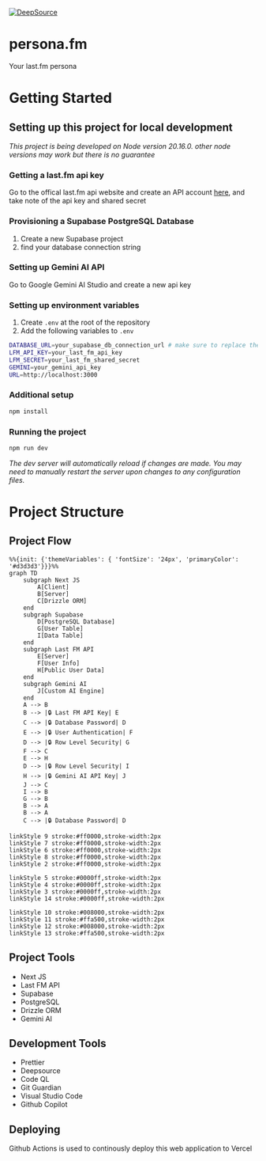 [![DeepSource](https://app.deepsource.com/gh/raspberri05/persona.fm.svg/?label=active+issues&show_trend=true&token=9p4-QUwgsSV4p8YHA1UdV-hH)](https://app.deepsource.com/gh/raspberri05/persona.fm/)

# persona.fm

Your last.fm persona

# Getting Started

## Setting up this project for local development

_This project is being developed on Node version 20.16.0. other node versions may work but there is no guarantee_

### Getting a last.fm api key

Go to the offical last.fm api website and create an API account [here](https://www.last.fm/api/account/create), and take note of the api key and shared secret

### Provisioning a Supabase PostgreSQL Database

1. Create a new Supabase project
2. find your database connection string

### Setting up Gemini AI API

Go to Google Gemini AI Studio and create a new api key

### Setting up environment variables

1. Create `.env` at the root of the repository
2. Add the following variables to `.env`

```bash
DATABASE_URL=your_supabase_db_connection_url # make sure to replace the password placeholder with your actual password
LFM_API_KEY=your_last_fm_api_key
LFM_SECRET=your_last_fm_shared_secret
GEMINI=your_gemini_api_key
URL=http://localhost:3000
```

### Additional setup

```bash
npm install
```

### Running the project

```bash
npm run dev
```

_The dev server will automatically reload if changes are made. You may need to manually restart the server upon changes to any configuration files._

# Project Structure

## Project Flow

```mermaid
%%{init: {'themeVariables': { 'fontSize': '24px', 'primaryColor': '#d3d3d3'}}}%%
graph TD
    subgraph Next JS
        A[Client]
        B[Server]
        C[Drizzle ORM]
    end
    subgraph Supabase
        D[PostgreSQL Database]
        G[User Table]
        I[Data Table]
    end
    subgraph Last FM API
        E[Server]
        F[User Info]
        H[Public User Data]
    end
    subgraph Gemini AI
        J[Custom AI Engine]
    end
    A --> B
    B --> |🔒 Last FM API Key| E
    C --> |🔒 Database Password| D
    E --> |🔒 User Authentication| F
    D --> |🔒 Row Level Security| G
    F --> C
    E --> H
    D --> |🔒 Row Level Security| I
    H --> |🔒 Gemini AI API Key| J
    J --> C
    I --> B
    G --> B
    B --> A
    B --> A
    C --> |🔒 Database Password| D

linkStyle 9 stroke:#ff0000,stroke-width:2px
linkStyle 7 stroke:#ff0000,stroke-width:2px
linkStyle 6 stroke:#ff0000,stroke-width:2px
linkStyle 8 stroke:#ff0000,stroke-width:2px
linkStyle 2 stroke:#ff0000,stroke-width:2px

linkStyle 5 stroke:#0000ff,stroke-width:2px
linkStyle 4 stroke:#0000ff,stroke-width:2px
linkStyle 3 stroke:#0000ff,stroke-width:2px
linkStyle 14 stroke:#0000ff,stroke-width:2px

linkStyle 10 stroke:#008000,stroke-width:2px
linkStyle 11 stroke:#ffa500,stroke-width:2px
linkStyle 12 stroke:#008000,stroke-width:2px
linkStyle 13 stroke:#ffa500,stroke-width:2px
```

## Project Tools

-   Next JS
-   Last FM API
-   Supabase
-   PostgreSQL
-   Drizzle ORM
-   Gemini AI

## Development Tools

-   Prettier
-   Deepsource
-   Code QL
-   Git Guardian
-   Visual Studio Code
-   Github Copilot

## Deploying

Github Actions is used to continously deploy this web application to Vercel
